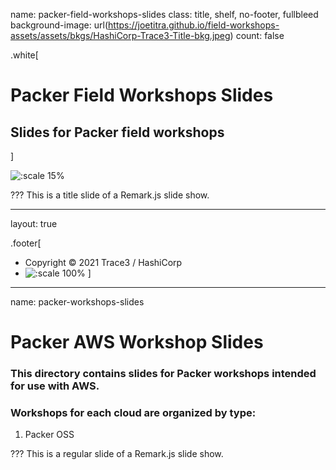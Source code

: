 name: packer-field-workshops-slides
class: title, shelf, no-footer, fullbleed
background-image: url(https://joetitra.github.io/field-workshops-assets/assets/bkgs/HashiCorp-Trace3-Title-bkg.jpeg)
count: false

.white[
# Packer Field Workshops Slides
## Slides for Packer field workshops
]

![:scale 15%](https://joetitra.github.io/field-workshops-assets/assets/logos/logo_packer.png)

???
This is a title slide of a Remark.js slide show.

---
layout: true

.footer[
- Copyright © 2021 Trace3 / HashiCorp
- ![:scale 100%](https://joetitra.github.io/field-workshops-assets/assets/logos/Trace3_HashiCorp_Logo_Black.svg)
]

---
name: packer-workshops-slides
# Packer AWS Workshop Slides
### This directory contains slides for Packer workshops intended for use with AWS.
### Workshops for each cloud are organized by type:
  1. Packer OSS

???
This is a regular slide of a Remark.js slide show.
